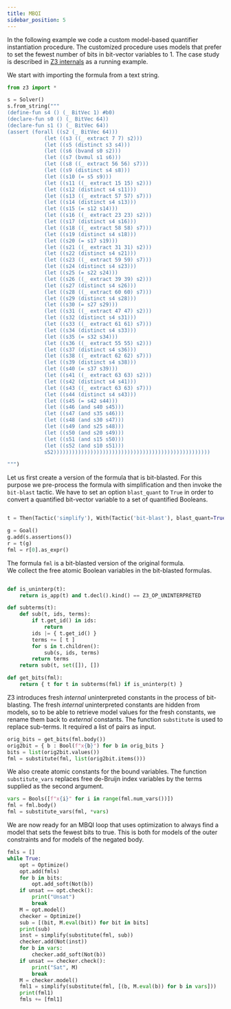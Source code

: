 ```yaml
---
title: MBQI
sidebar_position: 5
---
```


In the following example we code a custom model-based quantifier instantiation procedure.
The customized procedure uses models that prefer to set the
fewest number of bits in bit-vector variables to 1.
The case study is described in [Z3 internals](https://z3prover.github.io/slides/z3internals.pptx) as a running example.

We start with importing the formula from a text string.
```python
from z3 import *

s = Solver()
s.from_string("""
(define-fun s4 () (_ BitVec 1) #b0)
(declare-fun s0 () (_ BitVec 64))
(declare-fun s1 () (_ BitVec 64))
(assert (forall ((s2 (_ BitVec 64)))
            (let ((s3 ((_ extract 7 7) s2)))
            (let ((s5 (distinct s3 s4)))
            (let ((s6 (bvand s0 s2)))
            (let ((s7 (bvmul s1 s6)))
            (let ((s8 ((_ extract 56 56) s7)))
            (let ((s9 (distinct s4 s8)))
            (let ((s10 (= s5 s9)))
            (let ((s11 ((_ extract 15 15) s2)))
            (let ((s12 (distinct s4 s11)))
            (let ((s13 ((_ extract 57 57) s7)))
            (let ((s14 (distinct s4 s13)))
            (let ((s15 (= s12 s14)))
            (let ((s16 ((_ extract 23 23) s2)))
            (let ((s17 (distinct s4 s16)))
            (let ((s18 ((_ extract 58 58) s7)))
            (let ((s19 (distinct s4 s18)))
            (let ((s20 (= s17 s19)))
            (let ((s21 ((_ extract 31 31) s2)))
            (let ((s22 (distinct s4 s21)))
            (let ((s23 ((_ extract 59 59) s7)))
            (let ((s24 (distinct s4 s23)))
            (let ((s25 (= s22 s24)))
            (let ((s26 ((_ extract 39 39) s2)))
            (let ((s27 (distinct s4 s26)))
            (let ((s28 ((_ extract 60 60) s7)))
            (let ((s29 (distinct s4 s28)))
            (let ((s30 (= s27 s29)))
            (let ((s31 ((_ extract 47 47) s2)))
            (let ((s32 (distinct s4 s31)))
            (let ((s33 ((_ extract 61 61) s7)))
            (let ((s34 (distinct s4 s33)))
            (let ((s35 (= s32 s34)))
            (let ((s36 ((_ extract 55 55) s2)))
            (let ((s37 (distinct s4 s36)))
            (let ((s38 ((_ extract 62 62) s7)))
            (let ((s39 (distinct s4 s38)))
            (let ((s40 (= s37 s39)))
            (let ((s41 ((_ extract 63 63) s2)))
            (let ((s42 (distinct s4 s41)))
            (let ((s43 ((_ extract 63 63) s7)))
            (let ((s44 (distinct s4 s43)))
            (let ((s45 (= s42 s44)))
            (let ((s46 (and s40 s45)))
            (let ((s47 (and s35 s46)))
            (let ((s48 (and s30 s47)))
            (let ((s49 (and s25 s48)))
            (let ((s50 (and s20 s49)))
            (let ((s51 (and s15 s50)))
            (let ((s52 (and s10 s51)))
            s52)))))))))))))))))))))))))))))))))))))))))))))))))))

""")

```

Let us first create a version of the formula that is bit-blasted.
For this purpose we pre-process the formula with simplification and then invoke
the `bit-blast` tactic. We have to set an option `blast_quant` to `True` in order
to convert a quantified bit-vector variable to a set of quantified Booleans.

```python

t = Then(Tactic('simplify'), With(Tactic('bit-blast'), blast_quant=True))

g = Goal()
g.add(s.assertions())
r = t(g)
fml = r[0].as_expr()

```

The formula `fml` is a bit-blasted version of the original formula.             
We collect the free atomic Boolean variables in the bit-blasted formulas.

```python

def is_uninterp(t):
    return is_app(t) and t.decl().kind() == Z3_OP_UNINTERPRETED

def subterms(t):
    def sub(t, ids, terms):
        if t.get_id() in ids:
            return
        ids |= { t.get_id() }
        terms += [ t ]
        for s in t.children():
            sub(s, ids, terms)
        return terms
    return sub(t, set([]), [])

def get_bits(fml):
    return { t for t in subterms(fml) if is_uninterp(t) }

```

Z3 introduces fresh _internal_ uninterpreted constants in the process of bit-blasting.
The fresh _internal_ uninterpreted constants are hidden from models, so to
be able to retrieve model values for the fresh constants, we
rename them back to _external_ constants. The function `substitute` is used to replace sub-terms.
It required a list of pairs as input.

```python
orig_bits = get_bits(fml.body())
orig2bit = { b : Bool(f"x{b}") for b in orig_bits }
bits = list(orig2bit.values())
fml = substitute(fml, list(orig2bit.items()))
```

We also create atomic constants for the bound variables.
The function `substitute_vars` replaces free de-Bruijn index variables by the terms supplied
as the second argument.

```python
vars = Bools([f"x{i}" for i in range(fml.num_vars())])
fml = fml.body()
fml = substitute_vars(fml, *vars)
```

We are now ready for an MBQI loop that uses optimization to
always find a model that sets the fewest bits to true.
This is both for models of the outer constraints and
for models of the negated body.

```python
fmls = []
while True:
    opt = Optimize()
    opt.add(fmls)
    for b in bits:
        opt.add_soft(Not(b))
    if unsat == opt.check():
        print("Unsat")
        break
    M = opt.model()
    checker = Optimize()
    sub = [(bit, M.eval(bit)) for bit in bits]
    print(sub)
    inst = simplify(substitute(fml, sub))
    checker.add(Not(inst))
    for b in vars:
        checker.add_soft(Not(b))
    if unsat == checker.check():
        print("Sat", M)
        break
    M = checker.model()
    fml1 = simplify(substitute(fml, [(b, M.eval(b)) for b in vars]))
    print(fml1)
    fmls += [fml1]
```